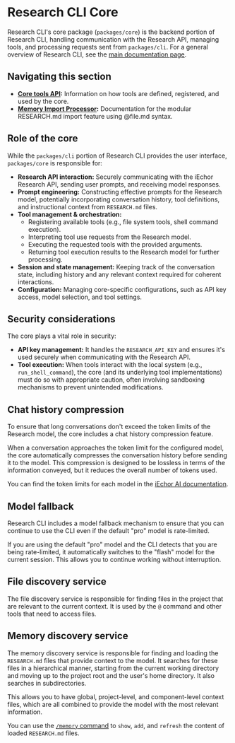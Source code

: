 # Research CLI Core

Research CLI's core package (`packages/core`) is the backend portion of Research CLI, handling communication with the Research API, managing tools, and processing requests sent from `packages/cli`. For a general overview of Research CLI, see the [main documentation page](../index.md).

## Navigating this section

- **[Core tools API](./tools-api.md):** Information on how tools are defined, registered, and used by the core.
- **[Memory Import Processor](./memport.md):** Documentation for the modular RESEARCH.md import feature using @file.md syntax.

## Role of the core

While the `packages/cli` portion of Research CLI provides the user interface, `packages/core` is responsible for:

- **Research API interaction:** Securely communicating with the iEchor Research API, sending user prompts, and receiving model responses.
- **Prompt engineering:** Constructing effective prompts for the Research model, potentially incorporating conversation history, tool definitions, and instructional context from `RESEARCH.md` files.
- **Tool management & orchestration:**
  - Registering available tools (e.g., file system tools, shell command execution).
  - Interpreting tool use requests from the Research model.
  - Executing the requested tools with the provided arguments.
  - Returning tool execution results to the Research model for further processing.
- **Session and state management:** Keeping track of the conversation state, including history and any relevant context required for coherent interactions.
- **Configuration:** Managing core-specific configurations, such as API key access, model selection, and tool settings.

## Security considerations

The core plays a vital role in security:

- **API key management:** It handles the `RESEARCH_API_KEY` and ensures it's used securely when communicating with the Research API.
- **Tool execution:** When tools interact with the local system (e.g., `run_shell_command`), the core (and its underlying tool implementations) must do so with appropriate caution, often involving sandboxing mechanisms to prevent unintended modifications.

## Chat history compression

To ensure that long conversations don't exceed the token limits of the Research model, the core includes a chat history compression feature.

When a conversation approaches the token limit for the configured model, the core automatically compresses the conversation history before sending it to the model. This compression is designed to be lossless in terms of the information conveyed, but it reduces the overall number of tokens used.

You can find the token limits for each model in the [iEchor AI documentation](https://ai.iechor.dev/research-api/docs/models).

## Model fallback

Research CLI includes a model fallback mechanism to ensure that you can continue to use the CLI even if the default "pro" model is rate-limited.

If you are using the default "pro" model and the CLI detects that you are being rate-limited, it automatically switches to the "flash" model for the current session. This allows you to continue working without interruption.

## File discovery service

The file discovery service is responsible for finding files in the project that are relevant to the current context. It is used by the `@` command and other tools that need to access files.

## Memory discovery service

The memory discovery service is responsible for finding and loading the `RESEARCH.md` files that provide context to the model. It searches for these files in a hierarchical manner, starting from the current working directory and moving up to the project root and the user's home directory. It also searches in subdirectories.

This allows you to have global, project-level, and component-level context files, which are all combined to provide the model with the most relevant information.

You can use the [`/memory` command](../cli/commands.md) to `show`, `add`, and `refresh` the content of loaded `RESEARCH.md` files.
